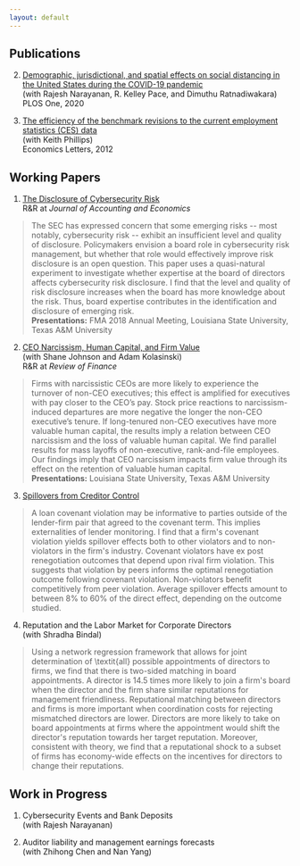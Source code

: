 ```yaml
---
layout: default
---
```


## Publications

2. [Demographic, jurisdictional, and spatial effects on social distancing in the United States during the COVID-19 pandemic](https://journals.plos.org/plosone/article/authors?id=10.1371/journal.pone.0239572)<br/>
	(with Rajesh Narayanan, R. Kelley Pace, and Dimuthu Ratnadiwakara)<br/>
	PLOS One, 2020

1. [The efficiency of the benchmark revisions to the current employment statistics (CES) data](https://www.sciencedirect.com/science/article/abs/pii/S0165176511006410)<br/>
	(with Keith Phillips)<br/>
	Economics Letters, 2012

## Working Papers

1. [The Disclosure of Cybersecurity Risk](https://papers.ssrn.com/sol3/papers.cfm?abstract_id=3077632)<br/>
	R&R at *Journal of Accounting and Economics*
> The SEC has expressed concern that some emerging risks -- most notably, cybersecurity risk -- exhibit an insufficient level and quality of disclosure.  Policymakers envision a board role in cybersecurity risk management, but whether that role would effectively improve risk disclosure is an open question.  This paper uses a quasi-natural experiment to investigate whether expertise at the board of directors affects cybersecurity risk disclosure.  I find that the level and quality of risk disclosure increases when the board has more knowledge about the risk.  Thus, board expertise contributes in the identification and disclosure of emerging risk.<br/>
<b>Presentations:</b> FMA 2018 Annual Meeting, Louisiana State University, Texas A&M University

2. [CEO Narcissism, Human Capital, and Firm Value](https://papers.ssrn.com/abstract=3209882)<br/>
  (with Shane Johnson and Adam Kolasinski)<br/>
  R&R at *Review of Finance*
> Firms with narcissistic CEOs are more likely to experience the turnover of non-CEO executives; this effect is amplified for executives with pay closer to the CEO’s pay. Stock price reactions to narcissism-induced departures are more negative the longer the non-CEO executive’s tenure. If long-tenured non-CEO executives have more valuable human capital, the results imply a relation between CEO narcissism and the loss of valuable human capital. We find parallel results for mass layoffs of non-executive, rank-and-file employees. Our findings imply that CEO narcissism impacts firm value through its effect on the retention of valuable human capital.<br/>
<b>Presentations:</b> Louisiana State University, Texas A&M University

3. [Spillovers from Creditor Control](https://papers.ssrn.com/sol3/papers.cfm?abstract_id=2866505)
> A loan covenant violation may be informative to parties outside of the lender-firm pair that agreed to the covenant term.  This implies externalities of lender monitoring.  I find that a firm's covenant violation yields spillover effects both to other violators and to non-violators in the firm's industry.  Covenant violators have ex post renegotiation outcomes that depend upon rival firm violation.  This suggests that violation by peers informs the optimal renegotiation outcome following covenant violation.  Non-violators benefit competitively from peer violation.  Average spillover effects amount to between 8% to 60% of the direct effect, depending on the outcome studied.

4. Reputation and the Labor Market for Corporate Directors<br/>
	(with Shradha Bindal)
> Using a network regression framework that allows for joint determination of \textit{all} possible appointments of directors to firms, we find that there is two-sided matching in board appointments.  A director is 14.5 times more likely to join a firm's board when the director and the firm share similar reputations for management friendliness.  Reputational matching between directors and firms is more important when coordination costs for rejecting mismatched directors are lower.  Directors are more likely to take on board appointments at firms where the appointment would shift the director's reputation towards her target reputation.  Moreover, consistent with theory, we find that a reputational shock to a subset of firms has economy-wide effects on the incentives for directors to change their reputations.



## Work in Progress

1. Cybersecurity Events and Bank Deposits<br/>
	(with Rajesh Narayanan)

2. Auditor liability and management earnings forecasts<br/>
	(with Zhihong Chen and Nan Yang)
